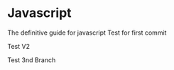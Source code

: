 # Javascript
The definitive guide for javascript
Test for first commit


Test V2
 
 
 
Test 3nd Branch
